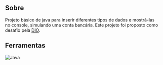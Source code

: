 ## Sobre

Projeto básico de java para inserir diferentes tipos de dados e mostrá-las no console, simulando uma conta bancária. Este projeto foi proposto como desafio pela [DIO](https://web.dio.me/home).

## Ferramentas

![Java](https://img.shields.io/badge/Java-%23ED8B00.svg??style=for-the-badge&logo=openjdk&logoColor=white)
